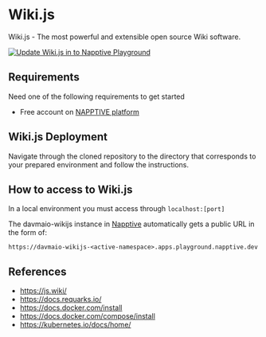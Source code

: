# Wiki.js

Wiki.js - The most powerful and extensible open source Wiki software.

[![Update Wiki.js in to Napptive Playground](https://github.com/davma-io-templates/napptive-template/actions/workflows/wikijs-actions.yml/badge.svg)](https://github.com/davma-io-templates/napptive-template/actions/workflows/wikijs-actions.yml)

## Requirements

Need one of the following requirements to get started

 - Free account on [NAPPTIVE platform](https://napptive.com/)

## Wiki.js Deployment

Navigate through the cloned repository to the directory that corresponds to your prepared environment and follow the instructions.

## How to access to Wiki.js

In a local environment you must access through ``localhost:[port]``

The davmaio-wikijs instance in [Napptive](https://napptive.com/) automatically gets a public URL in the form of:

```
https://davmaio-wikijs-<active-namespace>.apps.playground.napptive.dev
```

## References

* https://js.wiki/
* https://docs.requarks.io/
* https://docs.docker.com/install
* https://docs.docker.com/compose/install
* https://kubernetes.io/docs/home/